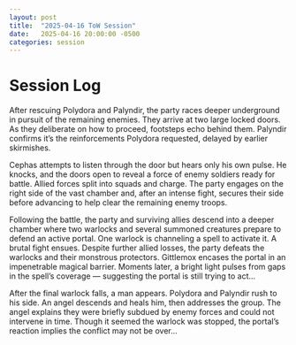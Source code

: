 ```yaml
---
layout: post
title:  "2025-04-16 ToW Session"
date:   2025-04-16 20:00:00 -0500
categories: session
---
```


# Session Log
After rescuing Polydora and Palyndir, the party races deeper underground in pursuit of the remaining enemies. They arrive at two large locked doors. As they deliberate on how to proceed, footsteps echo behind them. Palyndir confirms it’s the reinforcements Polydora requested, delayed by earlier skirmishes.

Cephas attempts to listen through the door but hears only his own pulse. He knocks, and the doors open to reveal a force of enemy soldiers ready for battle. Allied forces split into squads and charge. The party engages on the right side of the vast chamber and, after an intense fight, secures their side before advancing to help clear the remaining enemy troops.

Following the battle, the party and surviving allies descend into a deeper chamber where two warlocks and several summoned creatures prepare to defend an active portal. One warlock is channeling a spell to activate it. A brutal fight ensues. Despite further allied losses, the party defeats the warlocks and their monstrous protectors. Gittlemox encases the portal in an impenetrable magical barrier. Moments later, a bright light pulses from gaps in the spell’s coverage — suggesting the portal is still trying to act...

After the final warlock falls, a man appears. Polydora and Palyndir rush to his side. An angel descends and heals him, then addresses the group. The angel explains they were briefly subdued by enemy forces and could not intervene in time. Though it seemed the warlock was stopped, the portal’s reaction implies the conflict may not be over...
